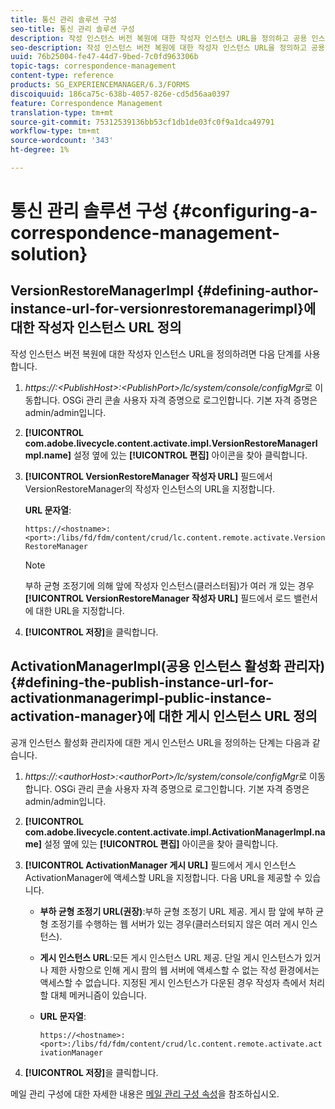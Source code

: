 ```yaml
---
title: 통신 관리 솔루션 구성
seo-title: 통신 관리 솔루션 구성
description: 작성 인스턴스 버전 복원에 대한 작성자 인스턴스 URL을 정의하고 공용 인스턴스 활성화 관리자에 대한 게시 인스턴스 URL을 정의하는 방법을 알아봅니다.
seo-description: 작성 인스턴스 버전 복원에 대한 작성자 인스턴스 URL을 정의하고 공용 인스턴스 활성화 관리자에 대한 게시 인스턴스 URL을 정의하는 방법을 알아봅니다.
uuid: 76b25004-fe47-44d7-9bed-7c0fd963306b
topic-tags: correspondence-management
content-type: reference
products: SG_EXPERIENCEMANAGER/6.3/FORMS
discoiquuid: 186ca75c-638b-4057-826e-cd5d56aa0397
feature: Correspondence Management
translation-type: tm+mt
source-git-commit: 75312539136bb53cf1db1de03fc0f9a1dca49791
workflow-type: tm+mt
source-wordcount: '343'
ht-degree: 1%

---
```



# 통신 관리 솔루션 구성 {#configuring-a-correspondence-management-solution}

## VersionRestoreManagerImpl {#defining-author-instance-url-for-versionrestoremanagerimpl}에 대한 작성자 인스턴스 URL 정의

작성 인스턴스 버전 복원에 대한 작성자 인스턴스 URL을 정의하려면 다음 단계를 사용합니다.

1. *https://:&lt;PublishHost>:&lt;PublishPort>/lc/system/console/configMgr*&#x200B;로 이동합니다. OSGi 관리 콘솔 사용자 자격 증명으로 로그인합니다. 기본 자격 증명은 admin/admin입니다.
1. **[!UICONTROL com.adobe.livecycle.content.activate.impl.VersionRestoreManagerImpl.name]** 설정 옆에 있는 **[!UICONTROL 편집]** 아이콘을 찾아 클릭합니다.
1. **[!UICONTROL VersionRestoreManager 작성자 URL]** 필드에서 VersionRestoreManager의 작성자 인스턴스의 URL을 지정합니다.

   **URL 문자열**:

   `https://<hostname>:<port>:/libs/fd/fdm/content/crud/lc.content.remote.activate.VersionRestoreManager`

   >[!NOTE]
   >
   >부하 균형 조정기에 의해 앞에 작성자 인스턴스(클러스터됨)가 여러 개 있는 경우 **[!UICONTROL VersionRestoreManager 작성자 URL]** 필드에서 로드 밸런서에 대한 URL을 지정합니다.

1. **[!UICONTROL 저장]**&#x200B;을 클릭합니다.

## ActivationManagerImpl(공용 인스턴스 활성화 관리자) {#defining-the-publish-instance-url-for-activationmanagerimpl-public-instance-activation-manager}에 대한 게시 인스턴스 URL 정의

공개 인스턴스 활성화 관리자에 대한 게시 인스턴스 URL을 정의하는 단계는 다음과 같습니다.

1. *https://:&lt;authorHost>:&lt;authorPort>/lc/system/console/configMgr*&#x200B;로 이동합니다. OSGi 관리 콘솔 사용자 자격 증명으로 로그인합니다. 기본 자격 증명은 admin/admin입니다.
1. **[!UICONTROL com.adobe.livecycle.content.activate.impl.ActivationManagerImpl.name]** 설정 옆에 있는 **[!UICONTROL 편집]** 아이콘을 찾아 클릭합니다.
1. **[!UICONTROL ActivationManager 게시 URL]** 필드에서 게시 인스턴스 ActivationManager에 액세스할 URL을 지정합니다. 다음 URL을 제공할 수 있습니다.

   * **부하 균형 조정기 URL(권장)**:부하 균형 조정기 URL 제공. 게시 팜 앞에 부하 균형 조정기를 수행하는 웹 서버가 있는 경우(클러스터되지 않은 여러 게시 인스턴스).
   * **게시 인스턴스 URL**:모든 게시 인스턴스 URL 제공. 단일 게시 인스턴스가 있거나 제한 사항으로 인해 게시 팜의 웹 서버에 액세스할 수 없는 작성 환경에서는 액세스할 수 없습니다. 지정된 게시 인스턴스가 다운된 경우 작성자 측에서 처리할 대체 메커니즘이 있습니다.
   * **URL 문자열**:

      `https://<hostname>:<port>:/libs/fd/fdm/content/crud/lc.content.remote.activate.activationManager`

1. **[!UICONTROL 저장]**&#x200B;을 클릭합니다.

메일 관리 구성에 대한 자세한 내용은 [메일 관리 구성 속성](https://helpx.adobe.com/aem-forms/6-2/cm-configuration-properties.html)을 참조하십시오.
